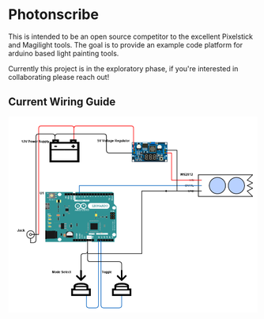 # Photonscribe

This is intended to be an open source competitor to the excellent Pixelstick and Magilight tools. The goal is to provide an example code platform for arduino based light painting tools.

Currently this project is in the exploratory phase, if you're interested in collaborating please reach out!

## Current Wiring Guide
![Photonstick wiring diagram](https://github.com/bobbotron/photonscribe/blob/main/images/Photonstick.png?raw=true)
